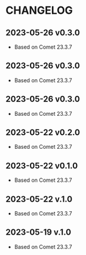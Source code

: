 # CHANGELOG

## 2023-05-26 v0.3.0

- Based on Comet 23.3.7

## 2023-05-26 v0.3.0

- Based on Comet 23.3.7

## 2023-05-26 v0.3.0

- Based on Comet 23.3.7

## 2023-05-22 v0.2.0

- Based on Comet 23.3.7

## 2023-05-22 v0.1.0

- Based on Comet 23.3.7

## 2023-05-22 v.1.0

- Based on Comet 23.3.7

## 2023-05-19 v.1.0

- Based on Comet 23.3.7

